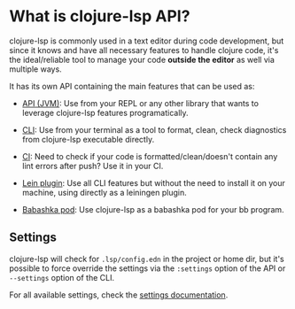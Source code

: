 # What is clojure-lsp API?

clojure-lsp is commonly used in a text editor during code development, but since it knows and have all necessary features to handle clojure code, it's the ideal/reliable tool to manage your code __outside the editor__ as well via multiple ways.

It has its own API containing the main features that can be used as: 

- [API (JVM)](./api.md): Use from your REPL or any other library that wants to leverage clojure-lsp features programatically.

- [CLI](./cli.md): Use from your terminal as a tool to format, clean, check diagnostics from clojure-lsp executable directly.

- [CI](./ci.md): Need to check if your code is formatted/clean/doesn't contain any lint errors after push? Use it in your CI.

- [Lein plugin](./lein-plugin.md): Use all CLI features but without the need to install it on your machine, using directly as a leiningen plugin.

- [Babashka pod](./bb-pod.md): Use clojure-lsp as a babashka pod for your bb program.


## Settings

clojure-lsp will check for `.lsp/config.edn` in the project or home dir, but it's possible to force override the settings via the `:settings` option of the API or `--settings` option of the CLI.

For all available settings, check the [settings documentation](/settings).
